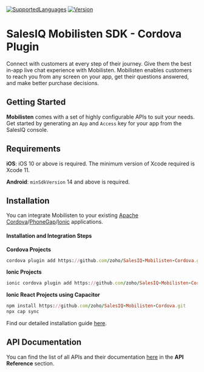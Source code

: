 [![SupportedLanguages](https://img.shields.io/badge/Platforms-iOS%20%7C%20%20Android-green.svg)](https://www.zoho.com/salesiq/help/developer-section/cordova-ionic-installation.html) [![Version](https://img.shields.io/badge/version-1.1.8-blue.svg)](https://mobilisten.io/)

# SalesIQ Mobilisten SDK - Cordova Plugin

Connect with customers at every step of their journey. Give them the best in-app live chat experience with Mobilisten. Mobilisten enables customers to reach you from any screen on your app, get their questions answered, and make better purchase decisions.  


## Getting Started

**Mobilisten** comes with a set of highly configurable APIs to suit your needs. Get started by generating an `App` and `Access` key for your app from the SalesIQ console.


## Requirements
**iOS**: iOS 10 or above is required. The minimum version of Xcode required is Xcode 11.

**Android**: `minSdkVersion` 14 and above is required.


## Installation

You can integrate Mobilisten to your existing [Apache Cordova](https://cordova.apache.org/)/[PhoneGap](https://phonegap.com/)/[Ionic](https://ionicframework.com/) applications.

#### Installation and Integration Steps

**Cordova Projects**
```ruby
cordova plugin add https://github.com/zoho/SalesIQ-Mobilisten-Cordova.git
```

**Ionic Projects**
```ruby
ionic cordova plugin add https://github.com/zoho/SalesIQ-Mobilisten-Cordova.git
```

**Ionic React Projects using Capacitor**
```ruby
npm install https://github.com/zoho/SalesIQ-Mobilisten-Cordova.git
npx cap sync
```


Find our detailed installation guide [here](https://www.zoho.com/salesiq/help/developer-section/cordova-ionic-installation.html).


## API Documentation
You can find the list of all APIs and their documentation [here](https://www.zoho.com/salesiq/help/developer-section/cordova-ionic-sdk-set-launcher-visibility.html) in the **API Reference** section.

</br>
